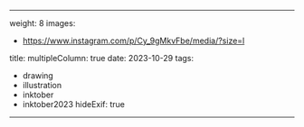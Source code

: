 
---
weight: 8
images:
- https://www.instagram.com/p/Cy_9gMkvFbe/media/?size=l

title:
multipleColumn: true
date: 2023-10-29
tags:
- drawing
- illustration
- inktober
- inktober2023
hideExif: true
---

